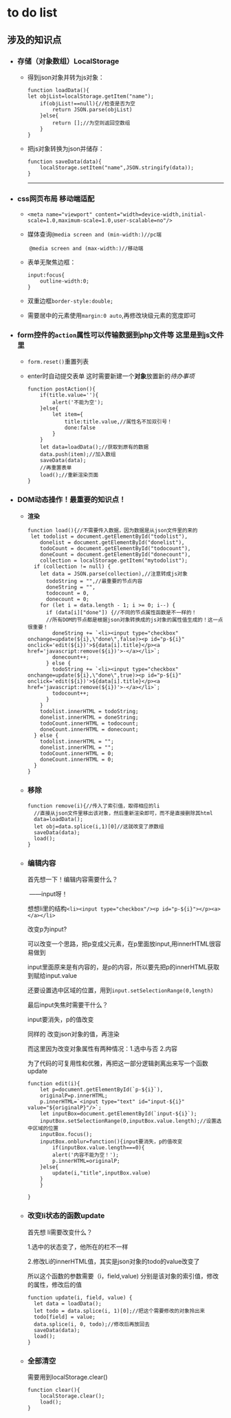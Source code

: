 # to do list

## 涉及的知识点

- ### **存储**（对象数组）LocalStorage

  - 得到json对象并转为js对象：

    ```
    function loadData(){
    let objList=localStorage.getItem("name");
    	if(objList!==null){//检查是否为空
    		return JSON.parse(objList)
    	}else{
    		return [];//为空则返回空数组
    	}
    }
    ```

    

  - 把js对象转换为json并储存：

    ```
    function saveData(data){
    	localStorage.setItem("name",JSON.stringify(data));
    }
    ```

    ------

    

- ### css网页布局 **移动端适配**

  -  `<meta name="viewport" content="width=device-width,initial-scale=1.0,maximum-scale=1.0,user-scalable=no"/>`

  - 媒体查询`@media screen and (min-width:)//pc端`

    ​               `@media screen and (max-width:)//移动端`

  - 表单无聚焦边框：

    ```
    input:focus{
    	outline-width:0;
    }
    ```

  - 双重边框`border-style:double;`

  - 需要居中的元素使用`margin:0 auto`,再修改块级元素的宽度即可

    

- ### form控件的`action`属性可以传输数据到php文件等 这里是到js文件里

  - `form.reset()`重置列表

  - enter时自动提交表单 这时需要新建一个**对象**放置新的*待办事项*

    ```
    function postAction(){
    	if(title.value=''){
    		alert('不能为空');
    	}else{
    		let item={
    			title:title.value,//属性名不加双引号！
    			done:false
    		}	
    	}
    	let data=loadData();//获取到原有的数据
    	data.push(item);//加入数组
    	saveData(data);
    	//再重置表单
    	load();//重新渲染页面
    }
    
    ```

    

- ### **DOM动态操作**！最重要的知识点！

  - **渲染**

    ```
    function load(){//不需要传入数据，因为数据是从json文件里的来的
     let todolist = document.getElementById("todolist"),
        donelist = document.getElementById("donelist"),
        todoCount = document.getElementById("todocount"),
        doneCount = document.getElementById("donecount"),
        collection = localStorage.getItem("mytodolist");
      if (collection != null) {
        let data = JSON.parse(collection),//注意转成js对象
          todoString = "",//最重要的节点内容
          doneString = "",
          todocount = 0,
          donecount = 0;
        for (let i = data.length - 1; i >= 0; i--) {
          if (data[i]["done"]) {//不同的节点属性函数是不一样的！
          //所有DOM的节点都是根据json对象转换成的js对象的属性值生成的！这一点很重要！
            doneString += `<li><input type="checkbox" onchange=update(${i},\"done\",false)><p id="p-${i}" onclick='edit(${i})'>${data[i].title}</p><a href='javascript:remove(${i})'>-</a></li>`;
            donecount++;
          } else {
            todoString += `<li><input type="checkbox" onchange=update(${i},\"done\",true)><p id="p-${i}" onclick='edit(${i})'>${data[i].title}</p><a href='javascript:remove(${i})'>-</a></li>`;
            todocount++;
          }
        }
        todolist.innerHTML = todoString;
        donelist.innerHTML = doneString;
        todoCount.innerHTML = todocount;
        doneCount.innerHTML = donecount;
      } else {
        todolist.innerHTML = "";
        donelist.innerHTML = "";
        todoCount.innerHTML = 0;
        doneCount.innerHTML = 0;
      }
    }
    ```

  - ### 移除

    ```
    function remove(i){//传入了索引值，取得相应的li
      //直接从json文件里移出该对象，然后重新渲染即可，而不是直接删除其html
      data=loadData();
      let obj=data.splice(i,1)[0]//这就改变了原数组
      saveData(data);
      load();
    }
    ```

  - ### 编辑内容

    首先想一下！编辑内容需要什么？

    ​                                ——input呀！

    想想li里的结构`<li><input type="checkbox"/><p id="p-${i}"></p><a></a></li>`

    改变p为input?

    可以改变一个思路，把p变成父元素，在p里面放input,用innerHTML很容易做到

    input里面原来是有内容的，是p的内容，所以要先把p的innerHTML获取到赋给input.value

    还要设置选中区域的位置，用到`input.setSelectionRange(0,length)`

    最后input失焦时需要干什么？

    input要消失，p的值改变

    同样的 改变json对象的值，再渲染

    而这里因为改变对象属性有两种情况：1.选中与否 2.内容

    为了代码的可复用性和优雅，再把这一部分逻辑剥离出来写一个函数update

    ```
    function edit(i){
        let p=document.getElementById(`p-${i}`),
        originalP=p.innerHTML;
        p.innerHTML=`<input type="text" id="input-${i}" value="${originalP}"/>`;
        let inputBox=document.getElementById(`input-${i}`);
        inputBox.setSelectionRange(0,inputBox.value.length);//设置选中区域的位置
        inputBox.focus();
        inputBox.onblur=function(){input要消失，p的值改变
            if(inputBox.value.length===0){
            alert('内容不能为空！');
            p.innerHTML=originalP;
        }else{
            update(i,"title",inputBox.value)
        }
        }
        
    }
    ```

  - ### 改变li状态的函数update
  
    首先想 li需要改变什么？
  
    1.选中的状态变了，他所在的栏不一样
  
    2.修改Li的innerHTML值，其实是json对象的todo的value改变了
  
    所以这个函数的参数需要（i，field,value) 分别是该对象的索引值，修改的属性，修改后的值
  
    ```
    function update(i, field, value) {
      let data = loadData();
      let todo = data.splice(i, 1)[0];//把这个需要修改的对象拎出来
      todo[field] = value;
      data.splice(i, 0, todo);//修改后再放回去
      saveData(data);
      load();
    }
    ```
  
  - ### 全部清空
  
    需要用到localStorage.clear()
  
    ```
    function clear(){
        localStorage.clear();
        load();
    }
    ```
  
    

